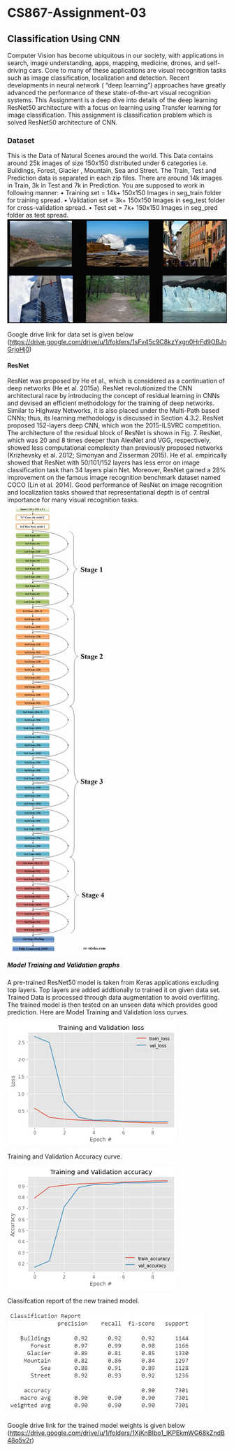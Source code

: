 # CS867-Assignment-03
##  Classification Using CNN
Computer Vision has become ubiquitous in our society, with applications in search, image understanding, apps, mapping, medicine, drones, and self-driving cars. Core to many of these applications are visual recognition tasks such as image classification, localization and detection. Recent developments in neural network ( “deep learning”) approaches have greatly advanced the performance of these state-of-the-art visual recognition systems. This Assignment is a deep dive into details of the deep learning ResNet50 architecture with a focus on learning using Transfer learning for image classification.
This assignment is classification problem which is solved ResNet50 architecture of CNN.
### Dataset
This is the Data of Natural Scenes around the world.
This Data contains around 25k images of size 150x150 distributed under 6 categories
i.e. Buildings, Forest, Glacier , Mountain, Sea and Street.
The Train, Test and Prediction data is separated in each zip files. There are around 14k images in
Train, 3k in Test and 7k in Prediction.
You are supposed to work in following manner:
• Training set = 14k+ 150x150 Images in seg_train folder for training spread.
• Validation set = 3k+ 150x150 Images in seg_test folder for cross-validation spread.
• Test set = 7k+ 150x150 Images in seg_pred folder as test spread.
![Data](Images/Dataset.JPG)

Google drive link for data set is given below
(https://drive.google.com/drive/u/1/folders/1sFv45c9C8kzYxgn0HrFd9OBJnGrjoHj0)

#### ResNet
ResNet was proposed by He et al., which is considered as a continuation of deep networks (He et al. 2015a). ResNet revolutionized the CNN architectural race by introducing the concept of residual learning in CNNs and devised an efficient methodology for the training of deep networks. Similar to Highway Networks, it is also placed under the Multi-Path based CNNs; thus, its learning methodology is discussed in Section 4.3.2. ResNet proposed 152-layers deep CNN, which won the 2015-ILSVRC competition. The architecture of the residual block of ResNet is shown in Fig. 7. ResNet, which was 20 and 8 times deeper than AlexNet and VGG, respectively, showed less computational complexity than previously proposed networks (Krizhevsky et al. 2012; Simonyan and Zisserman 2015). He et al. empirically showed that ResNet with 50/101/152 layers has less error on image classification task than 34 layers plain Net. Moreover, ResNet gained a 28% improvement on the famous image recognition benchmark dataset named COCO (Lin et al. 2014). Good performance of ResNet on image recognition and localization tasks showed that representational depth is of central importance for many visual recognition tasks.
![architechure](Images/ResNet.png)

##### Model Training and Validation graphs
A pre-trained ResNet50 model is taken from Keras applications excluding top layers. Top layers are added addtionally to trained it on given data set. Trained Data is processed through data augmentation to avoid overfiiting. The trained model is then tested on an unseen data which provides good prediction. Here are Model Training and Validation loss curves.


![loss](Images/loss.png)







Training and Validation Accuracy curve.




![Accuracy](Images/Accuracy.png)








Classifcation report of the new trained model.




![Classification](Images/Classification.JPG)









Google drive link for the trained model weights is given below
(https://drive.google.com/drive/u/1/folders/1XjKnBIbo1_IKPEkmWG68kZndB48o5v2r)

